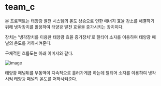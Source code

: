 # team_c

본 프로젝트는 태양광 발전 시스템의 온도 상승으로 인한 에너지 효율 감소를 해결하기 위해 냉각장치를 활용하여 태양광 발전 효율을 증가시키는 장치이다.

장치는 '냉각장치를 이용한 태양광 효율 증가장치'로 펠티어 소자를 이용하여 태양광 패널의 온도를 저하시켜준다.

구체적인 흐름도는 아래 이미지와 같다.

![image](https://github.com/smw1875/team_c/assets/67328010/efb00410-6721-48b0-acc1-8e3f44c76e0a)

태양광 패널뒤를 부동액이 지속적으로 흘러가게끔 하는데 펠티어 소자를 이용하여 냉각시켜 태양광 패널의 온도를 저하시켜준다.

